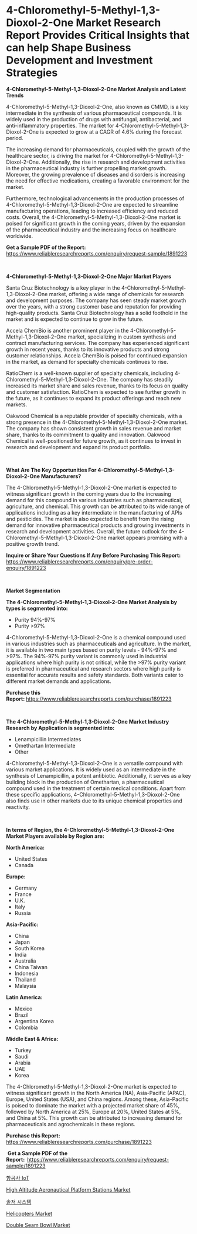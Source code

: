 <p><h1>4-Chloromethyl-5-Methyl-1,3-Dioxol-2-One Market Research Report Provides Critical Insights that can help Shape Business Development and Investment Strategies</h1></p><p><strong>4-Chloromethyl-5-Methyl-1,3-Dioxol-2-One Market Analysis and Latest Trends</strong></p>
<p><p>4-Chloromethyl-5-Methyl-1,3-Dioxol-2-One, also known as CMMD, is a key intermediate in the synthesis of various pharmaceutical compounds. It is widely used in the production of drugs with antifungal, antibacterial, and anti-inflammatory properties. The market for 4-Chloromethyl-5-Methyl-1,3-Dioxol-2-One is expected to grow at a CAGR of 4.6% during the forecast period.</p><p>The increasing demand for pharmaceuticals, coupled with the growth of the healthcare sector, is driving the market for 4-Chloromethyl-5-Methyl-1,3-Dioxol-2-One. Additionally, the rise in research and development activities in the pharmaceutical industry is further propelling market growth. Moreover, the growing prevalence of diseases and disorders is increasing the need for effective medications, creating a favorable environment for the market.</p><p>Furthermore, technological advancements in the production processes of 4-Chloromethyl-5-Methyl-1,3-Dioxol-2-One are expected to streamline manufacturing operations, leading to increased efficiency and reduced costs. Overall, the 4-Chloromethyl-5-Methyl-1,3-Dioxol-2-One market is poised for significant growth in the coming years, driven by the expansion of the pharmaceutical industry and the increasing focus on healthcare worldwide.</p></p>
<p><strong>Get a Sample PDF of the Report:&nbsp;</strong> <a href="https://www.reliableresearchreports.com/enquiry/request-sample/1891223">https://www.reliableresearchreports.com/enquiry/request-sample/1891223</a></p>
<p>&nbsp;</p>
<p><strong>4-Chloromethyl-5-Methyl-1,3-Dioxol-2-One Major Market Players</strong></p>
<p><p>Santa Cruz Biotechnology is a key player in the 4-Chloromethyl-5-Methyl-1,3-Dioxol-2-One market, offering a wide range of chemicals for research and development purposes. The company has seen steady market growth over the years, with a strong customer base and reputation for providing high-quality products. Santa Cruz Biotechnology has a solid foothold in the market and is expected to continue to grow in the future.</p><p>Accela ChemBio is another prominent player in the 4-Chloromethyl-5-Methyl-1,3-Dioxol-2-One market, specializing in custom synthesis and contract manufacturing services. The company has experienced significant growth in recent years, thanks to its innovative products and strong customer relationships. Accela ChemBio is poised for continued expansion in the market, as demand for specialty chemicals continues to rise.</p><p>RatioChem is a well-known supplier of specialty chemicals, including 4-Chloromethyl-5-Methyl-1,3-Dioxol-2-One. The company has steadily increased its market share and sales revenue, thanks to its focus on quality and customer satisfaction. RatioChem is expected to see further growth in the future, as it continues to expand its product offerings and reach new markets.</p><p>Oakwood Chemical is a reputable provider of specialty chemicals, with a strong presence in the 4-Chloromethyl-5-Methyl-1,3-Dioxol-2-One market. The company has shown consistent growth in sales revenue and market share, thanks to its commitment to quality and innovation. Oakwood Chemical is well-positioned for future growth, as it continues to invest in research and development and expand its product portfolio.</p></p>
<p>&nbsp;</p>
<p><strong>What Are The Key Opportunities For 4-Chloromethyl-5-Methyl-1,3-Dioxol-2-One Manufacturers?</strong></p>
<p><p>The 4-Chloromethyl-5-Methyl-1,3-Dioxol-2-One market is expected to witness significant growth in the coming years due to the increasing demand for this compound in various industries such as pharmaceutical, agriculture, and chemical. This growth can be attributed to its wide range of applications including as a key intermediate in the manufacturing of APIs and pesticides. The market is also expected to benefit from the rising demand for innovative pharmaceutical products and growing investments in research and development activities. Overall, the future outlook for the 4-Chloromethyl-5-Methyl-1,3-Dioxol-2-One market appears promising with a positive growth trend.</p></p>
<p><strong>Inquire or Share Your Questions If Any Before Purchasing This Report:</strong> <a href="https://www.reliableresearchreports.com/enquiry/pre-order-enquiry/1891223">https://www.reliableresearchreports.com/enquiry/pre-order-enquiry/1891223</a></p>
<p>&nbsp;</p>
<p><strong>Market Segmentation</strong></p>
<p><strong>The 4-Chloromethyl-5-Methyl-1,3-Dioxol-2-One Market Analysis by types is segmented into:</strong></p>
<p><ul><li>Purity 94%-97%</li><li>Purity >97%</li></ul></p>
<p><p>4-Chloromethyl-5-Methyl-1,3-Dioxol-2-One is a chemical compound used in various industries such as pharmaceuticals and agriculture. In the market, it is available in two main types based on purity levels - 94%-97% and >97%. The 94%-97% purity variant is commonly used in industrial applications where high purity is not critical, while the >97% purity variant is preferred in pharmaceutical and research sectors where high purity is essential for accurate results and safety standards. Both variants cater to different market demands and applications.</p></p>
<p><strong>Purchase this Report:&nbsp;</strong><a href="https://www.reliableresearchreports.com/purchase/1891223">https://www.reliableresearchreports.com/purchase/1891223</a></p>
<p>&nbsp;</p>
<p><strong>The 4-Chloromethyl-5-Methyl-1,3-Dioxol-2-One Market Industry Research by Application is segmented into:</strong></p>
<p><ul><li>Lenampicillin Intermediates</li><li>Omethartan Intermediate</li><li>Other</li></ul></p>
<p><p>4-Chloromethyl-5-Methyl-1,3-Dioxol-2-One is a versatile compound with various market applications. It is widely used as an intermediate in the synthesis of Lenampicillin, a potent antibiotic. Additionally, it serves as a key building block in the production of Omethartan, a pharmaceutical compound used in the treatment of certain medical conditions. Apart from these specific applications, 4-Chloromethyl-5-Methyl-1,3-Dioxol-2-One also finds use in other markets due to its unique chemical properties and reactivity.</p></p>
<p>&nbsp;</p>
<p><strong>In terms of Region, the 4-Chloromethyl-5-Methyl-1,3-Dioxol-2-One Market Players available by Region are:</strong></p>
<p>
    <p> <strong> North America: </strong>
        <ul>
            <li>United States</li>
            <li>Canada</li>
        </ul>
        </p> 
    <p> <strong> Europe: </strong>
        <ul>
            <li>Germany</li>
            <li>France</li>
            <li>U.K.</li>
            <li>Italy</li>
            <li>Russia</li>
        </ul>
        </p> 
    <p> <strong> Asia-Pacific: </strong>
        <ul>
            <li>China</li>
            <li>Japan</li>
            <li>South Korea</li>
            <li>India</li>
            <li>Australia</li>
            <li>China Taiwan</li>
            <li>Indonesia</li>
            <li>Thailand</li>
            <li>Malaysia</li>
        </ul>
        </p> 
    <p> <strong> Latin America: </strong>
        <ul>
            <li>Mexico</li>
            <li>Brazil</li>
            <li>Argentina Korea</li>
            <li>Colombia</li>
        </ul>
        </p> 
    <p> <strong> Middle East & Africa: </strong>
        <ul>
            <li>Turkey</li>
            <li>Saudi</li>
            <li>Arabia</li>
            <li>UAE</li>
            <li>Korea</li>
        </ul>
    </p>
    </p>
<p><p>The 4-Chloromethyl-5-Methyl-1,3-Dioxol-2-One market is expected to witness significant growth in the North America (NA), Asia-Pacific (APAC), Europe, United States (USA), and China regions. Among these, Asia-Pacific is poised to dominate the market with a projected market share of 45%, followed by North America at 25%, Europe at 20%, United States at 5%, and China at 5%. This growth can be attributed to increasing demand for pharmaceuticals and agrochemicals in these regions.</p></p>
<p><strong>Purchase this Report: </strong><a href="https://www.reliableresearchreports.com/purchase/1891223">https://www.reliableresearchreports.com/purchase/1891223</a></p>
<p>&nbsp;<strong>Get a Sample PDF of the Report:&nbsp;&nbsp;</strong><a href="https://www.reliableresearchreports.com/enquiry/request-sample/1891223">https://www.reliableresearchreports.com/enquiry/request-sample/1891223</a></p>
<p><strong></strong></p>
<p><p><a href="https://github.com/sougarounis/Market-Research-Report-List-2/blob/main/1127057184174.md">항공사 IoT</a></p><p><a href="https://view.publitas.com/reportprime-1/high-altitude-aeronautical-platform-stations-market-offers-provide-insightful-data-for-the-time-period-from-2024-to-2031-and-also-provide-analysis-based-on-application-type-and-region/">High Altitude Aeronautical Platform Stations Market</a></p><p><a href="https://github.com/vs2869dizt0/Market-Research-Report-List-1/blob/main/3670057184175.md">솔저 시스템</a></p><p><a href="https://view.publitas.com/reportprime-1/helicopters-market-research-report-provides-critical-insights-that-can-help-shape-business-development-and-investment-strategies/">Helicopters Market</a></p><p><a href="https://github.com/gdfhhhj/Market-Research-Report-List-3/blob/main/double-seam-bowl-market.md">Double Seam Bowl Market</a></p></p>